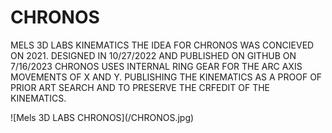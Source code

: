 # CHRONOS
MELS 3D LABS KINEMATICS
THE IDEA FOR CHRONOS WAS CONCIEVED ON 2021. DESIGNED IN 10/27/2022 AND PUBLISHED ON GITHUB ON 7/16/2023
CHRONOS USES INTERNAL RING GEAR FOR THE ARC AXIS MOVEMENTS OF X AND Y. 
PUBLISHING THE KINEMATICS AS A PROOF OF PRIOR ART SEARCH AND TO PRESERVE THE CRFEDIT OF THE KINEMATICS.
<p>
![Mels 3D LABS CHRONOS](/CHRONOS.jpg)
</p>
